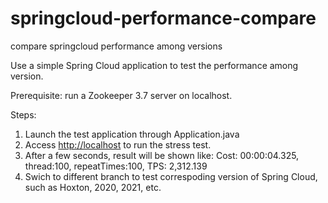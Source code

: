 # springcloud-performance-compare
compare springcloud performance among versions

Use a simple Spring Cloud application to test the performance among version.

Prerequisite: run a Zookeeper 3.7 server on localhost.

Steps:
1. Launch the test application through Application.java
2. Access [http://localhost](http://localhost:8080/stressTest) to run the stress test.
3. After a few seconds, result will be shown like: Cost: 00:00:04.325, thread:100, repeatTimes:100, TPS: 2,312.139
4. Swich to different branch to test correspoding version of Spring Cloud, such as Hoxton, 2020, 2021, etc.

